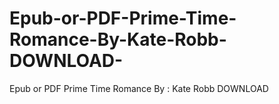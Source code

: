 # Epub-or-PDF-Prime-Time-Romance-By-Kate-Robb-DOWNLOAD-
Epub or PDF Prime Time Romance By : Kate Robb DOWNLOAD 
